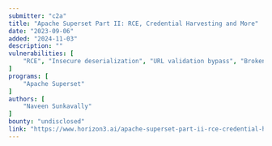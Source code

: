 ```yaml
---
submitter: "c2a"
title: "Apache Superset Part II: RCE, Credential Harvesting and More"
date: "2023-09-06"
added: "2024-11-03"
description: ""
vulnerabilities: [
    "RCE", "Insecure deserialization", "URL validation bypass", "Broken authorization", "Arbitrary file read", "Insufficiently Protected Credentials", "Default Flask Secret Key", "Hardcoded credentials"
]
programs: [
    "Apache Superset"
]
authors: [
    "Naveen Sunkavally"
]
bounty: "undisclosed"
link: "https://www.horizon3.ai/apache-superset-part-ii-rce-credential-harvesting-and-more/"
---
```




